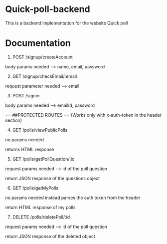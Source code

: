  
 Quick-poll-backend
 =====================

This is a backend implementation for the website Quick poll

Documentation
===============

1. POST /signup/createAccount

body params needed --> name, email, password

2. GET /signup/checkEmail/:email

request parameter needed --> email

3. POST /signin

body params needed --> emailId, password

== ##PROTECTED ROUTES == (Works only with x-auth-token in the header section)

4. GET /polls/viewPublicPolls

no params needed

returns HTML response

5. GET /polls/getPollQuestion/:id

request params needed --> id of the poll question

return JSON response of the questions object

6. GET /polls/getMyPolls

no params needed instead parses the auth token from the header 

return HTML response of my polls

7. DELETE /polls/deletePoll/:id

request params needed --> id of the poll question

return JSON response of the deleted object

